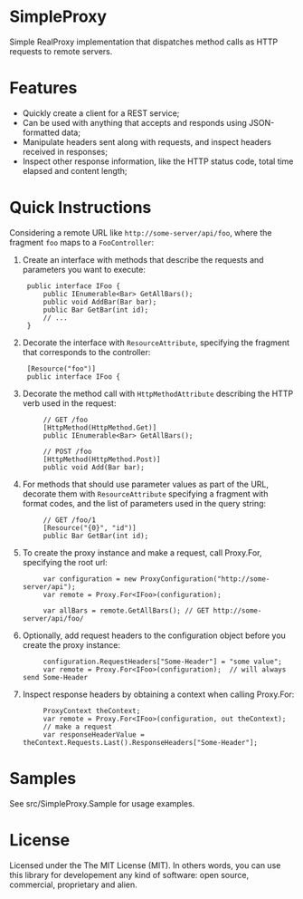 SimpleProxy
======
Simple RealProxy implementation that dispatches method calls as HTTP requests to remote servers.

Features
======
- Quickly create a client for a REST service;
- Can be used with anything that accepts and responds using JSON-formatted data;
- Manipulate headers sent along with requests, and inspect headers received in responses;
- Inspect other response information, like the HTTP status code, total time elapsed and content length;

Quick Instructions
======
Considering a remote URL like `http://some-server/api/foo`, where the fragment `foo` maps to a `FooController`:

1. Create an interface with methods that describe the requests and parameters you want to execute:

        public interface IFoo {
            public IEnumerable<Bar> GetAllBars();
            public void AddBar(Bar bar);
            public Bar GetBar(int id);
            // ...
        }
    
2. Decorate the interface with `ResourceAttribute`, specifying the fragment that corresponds to the controller:

        [Resource("foo")]
        public interface IFoo {

3. Decorate the method call with `HttpMethodAttribute` describing the HTTP verb used in the request:

            // GET /foo
            [HttpMethod(HttpMethod.Get)]
            public IEnumerable<Bar> GetAllBars();

            // POST /foo
            [HttpMethod(HttpMethod.Post)]
            public void Add(Bar bar);

4. For methods that should use parameter values as part of the URL, decorate them with `ResourceAttribute` specifying a fragment with format codes, and the list of parameters used in the query string:

            // GET /foo/1
            [Resource("{0}", "id")]
            public Bar GetBar(int id);

5. To create the proxy instance and make a request, call Proxy.For<T>, specifying the root url:

            var configuration = new ProxyConfiguration("http://some-server/api");
            var remote = Proxy.For<IFoo>(configuration);

            var allBars = remote.GetAllBars(); // GET http://some-server/api/foo/

6. Optionally, add request headers to the configuration object before you create the proxy instance:

            configuration.RequestHeaders["Some-Header"] = "some value";
            var remote = Proxy.For<IFoo>(configuration);  // will always send Some-Header
            
7. Inspect response headers by obtaining a context when calling Proxy.For<T>:

            ProxyContext theContext;
            var remote = Proxy.For<IFoo>(configuration, out theContext);
            // make a request
            var responseHeaderValue = theContext.Requests.Last().ResponseHeaders["Some-Header"];


Samples
======
See src/SimpleProxy.Sample for usage examples.

License
======
Licensed under the The MIT License (MIT).
In others words, you can use this library for developement any kind of software: open source, commercial, proprietary and alien.

